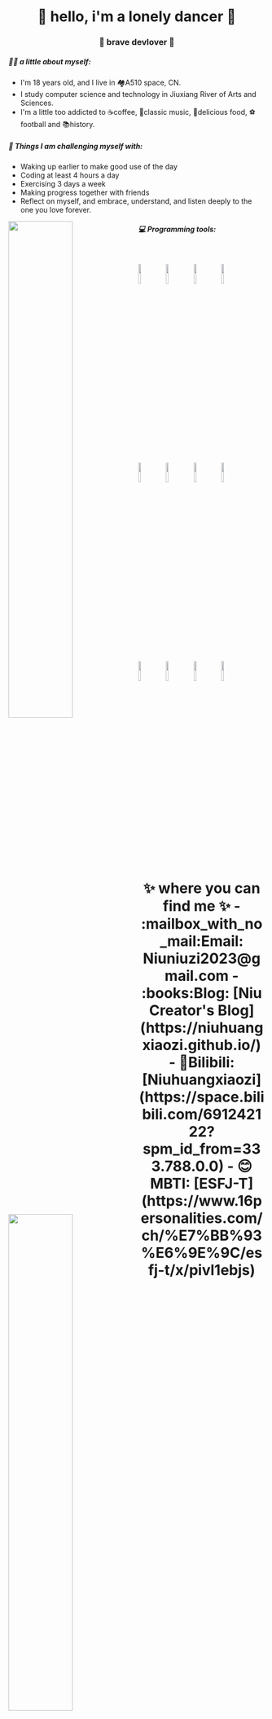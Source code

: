 <h1 align="center"> 🤩 hello, i'm a lonely dancer 🤩 </h1>
<h3 align="center">🚀 brave devlover 🚀</h3>

##### 🏌️‍♂️ a little about myself:

- I'm 18 years old, and I live in 🏘️A510 space, CN.
- I study computer science and technology in Jiuxiang River of Arts and Sciences.
- I'm a little too addicted to ☕coffee, 🎻classic music, 🥞delicious food, ⚽football and 📚history.

##### :muscle: Things I am challenging myself with:
- Waking up earlier to make good use of the day
- Coding at least 4 hours a day
- Exercising 3 days a week
- Making progress together with friends
- Reflect on myself, and embrace, understand, and listen deeply to the one you love forever.

<p>
<img width="50%" align="left" src="https://github-readme-stats.vercel.app/api?username=Niuhuangxiaozi&count_private=true&show_icons=true&theme=ambient_gradient"  alt=""/>
<img width="50%" align="left" src="https://stats.justsong.cn/api/leetcode?username=Niuhuangxiaozi&cn_username=chi-chu-zai-lu-kou"  alt=""/>
</p>

##### :computer: Programming tools:
<br />
<p>
  <img width="50%" align="left" src="https://github-readme-stats.vercel.app/api/top-langs/?username=Niuhuangxiaozi&hide=html,assembly,CSS,SCSS,JavaScript&layout=compact&card_width=450px"  alt=""/>
<code><img width="10%" src="https://www.vectorlogo.zone/logos/git-scm/git-scm-ar21.svg"></code>
<code><img width="10%" src="https://www.vectorlogo.zone/logos/apache_maven/apache_maven-ar21.svg"></code>
<code><img width="10%" src="https://www.vectorlogo.zone/logos/redis/redis-ar21.svg"></code>
<code><img width="10%" src="https://www.vectorlogo.zone/logos/haproxy/haproxy-ar21.svg"></code>
<br />
<code><img width="10%" src="https://www.vectorlogo.zone/logos/mongodb/mongodb-ar21.svg"></code>
<code><img width="10%" src="https://www.vectorlogo.zone/logos/qtio/qtio-ar21.svg"></code>
<code><img width="10%" src="https://www.vectorlogo.zone/logos/pytorch/pytorch-ar21.svg"></code>
<code><img width="10%" src="https://www.vectorlogo.zone/logos/vuejs/vuejs-ar21.svg"></code>
<br />
<code><img width="10%" src="https://www.vectorlogo.zone/logos/apache_spark/apache_spark-ar21.svg"></code>
<code><img width="10%" src="https://www.vectorlogo.zone/logos/apache_hadoop/apache_hadoop-ar21.svg"></code>
<code><img width="10%" src="https://www.vectorlogo.zone/logos/git-scm/git-scm-ar21.svg"></code>
<code><img width="10%" src="https://www.vectorlogo.zone/logos/springio/springio-ar21.svg"></code>
<br />
</p>


<h1 align="center">
✨ where you can find me ✨
- :mailbox_with_no_mail:Email:  Niuniuzi2023@gmail.com
- :books:Blog:  [Niu Creator's Blog](https://niuhuangxiaozi.github.io/)
- 🐯Bilibili:  [Niuhuangxiaozi](https://space.bilibili.com/691242122?spm_id_from=333.788.0.0)
- 😊MBTI:  [ESFJ-T](https://www.16personalities.com/ch/%E7%BB%93%E6%9E%9C/esfj-t/x/pivl1ebjs)
</h1>


<!--
**Niuhuangxiaozi/Niuhuangxiaozi** is a ✨ _special_ ✨ repository because its `README.md` (this file) appears on your GitHub profile.

Here are some ideas to get you started:

- 🔭 I’m currently working on the earth.
- 🌱 I’m currently learning how to change the world.
- 💬 Ask me about computer science.
-->
